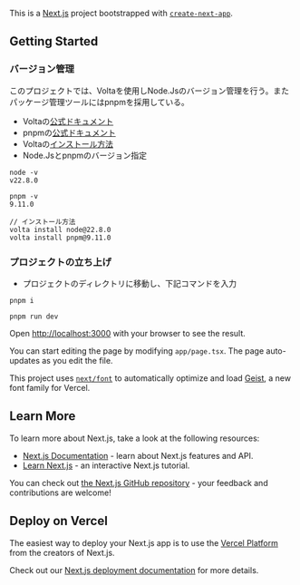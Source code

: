 This is a [Next.js](https://nextjs.org) project bootstrapped with [`create-next-app`](https://nextjs.org/docs/app/api-reference/cli/create-next-app).

## Getting Started

### バージョン管理
このプロジェクトでは、Voltaを使用しNode.Jsのバージョン管理を行う。またパッケージ管理ツールにはpnpmを採用している。
- Voltaの[公式ドキュメント](https://docs.volta.sh/guide/)
- pnpmの[公式ドキュメント](https://pnpm.io/ja/)
- Voltaの[インストール方法](https://isub.co.jp/%E3%80%90%E7%92%B0%E5%A2%83%E6%A7%8B%E7%AF%89%E3%80%91/%E3%80%90node-js%E3%80%91%E3%83%90%E3%83%BC%E3%82%B8%E3%83%A7%E3%83%B3%E7%AE%A1%E7%90%86%E3%82%92volta%E3%81%AB%E7%A7%BB%E8%A1%8C%E3%81%99%E3%82%8B/)
- Node.Jsとpnpmのバージョン指定
```
node -v
v22.8.0

pnpm -v
9.11.0

// インストール方法
volta install node@22.8.0
volta install pnpm@9.11.0
```

### プロジェクトの立ち上げ
- プロジェクトのディレクトリに移動し、下記コマンドを入力
```
pnpm i

pnpm run dev
```


Open [http://localhost:3000](http://localhost:3000) with your browser to see the result.

You can start editing the page by modifying `app/page.tsx`. The page auto-updates as you edit the file.

This project uses [`next/font`](https://nextjs.org/docs/app/building-your-application/optimizing/fonts) to automatically optimize and load [Geist](https://vercel.com/font), a new font family for Vercel.

## Learn More

To learn more about Next.js, take a look at the following resources:

- [Next.js Documentation](https://nextjs.org/docs) - learn about Next.js features and API.
- [Learn Next.js](https://nextjs.org/learn) - an interactive Next.js tutorial.

You can check out [the Next.js GitHub repository](https://github.com/vercel/next.js) - your feedback and contributions are welcome!

## Deploy on Vercel

The easiest way to deploy your Next.js app is to use the [Vercel Platform](https://vercel.com/new?utm_medium=default-template&filter=next.js&utm_source=create-next-app&utm_campaign=create-next-app-readme) from the creators of Next.js.

Check out our [Next.js deployment documentation](https://nextjs.org/docs/app/building-your-application/deploying) for more details.
